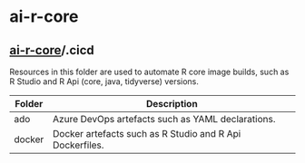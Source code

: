 # ai-r-core

## [ai-r-core](/README.md)/.cicd

Resources in this folder are used to automate R core image builds, such as R Studio and R Api (core, java, tidyverse) versions.

|Folder|Description|
|-----|-----|
|ado|Azure DevOps artefacts such as YAML declarations.|
|docker|Docker artefacts such as R Studio and R Api Dockerfiles.|